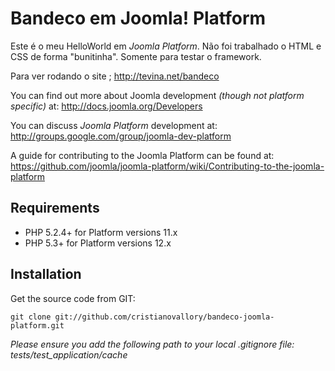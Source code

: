 Bandeco em Joomla! Platform
===============

Este é o meu HelloWorld em  *Joomla Platform*. Não foi trabalhado o HTML e CSS de forma "bunitinha". Somente para testar o framework. 

Para ver rodando o site ; http://tevina.net/bandeco

You can find out more about Joomla development *(though not platform specific)* at: http://docs.joomla.org/Developers

You can discuss *Joomla Platform* development at: http://groups.google.com/group/joomla-dev-platform

A guide for contributing to the Joomla Platform can be found at: https://github.com/joomla/joomla-platform/wiki/Contributing-to-the-joomla-platform


Requirements
------------

* PHP 5.2.4+ for Platform versions 11.x
* PHP 5.3+ for Platform versions 12.x  


Installation
------------

Get the source code from GIT:

    git clone git://github.com/cristianovallory/bandeco-joomla-platform.git

_Please ensure you add the following path to your local .gitignore file: tests/test_application/cache_

